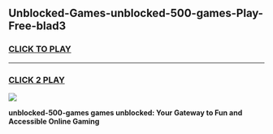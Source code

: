 
## Unblocked-Games-unblocked-500-games-Play-Free-blad3
<h3>
<a href="https://premium76.site?title=unblocked-500-games&ref=15A">CLICK TO PLAY</a></h3>
<hr>

<h3>
<a href="https://premium76.site?title=unblocked-500-games&ref=15A">CLICK 2 PLAY</a>
  
</h3>

<a href="https://premium76.site?title=unblocked-500-games&ref=15A"><img src="https://clearcache.store/games.png"></a>


**unblocked-500-games games unblocked: Your Gateway to Fun and Accessible Online Gaming**
